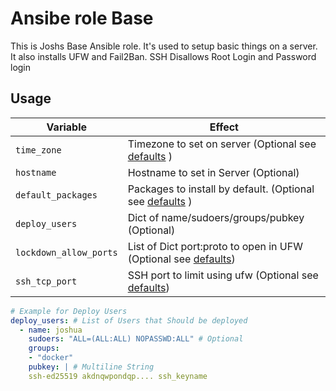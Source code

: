 # Ansibe role Base

This is Joshs Base Ansible role.
It's used to setup basic things on a server.\
It also installs UFW and Fail2Ban.
SSH Disallows Root Login and Password login

## Usage

| Variable               | Effect                                                                               |
| ---------------------- | ------------------------------------------------------------------------------------ |
| `time_zone`            | Timezone to set on server (Optional see [defaults](defaults/main.yml) )              |
| `hostname`             | Hostname to set in Server (Optional)                                                 |
| `default_packages`     | Packages to install by default. (Optional see [defaults](defaults/main.yml) )        |
| `deploy_users`         | Dict of name/sudoers/groups/pubkey (Optional)                                        |
| `lockdown_allow_ports` | List of Dict port:proto to open in UFW  (Optional see [defaults](defaults/main.yml)) |
| `ssh_tcp_port`         | SSH port to limit using ufw  (Optional see [defaults](defaults/main.yml))            |

```yml
# Example for Deploy Users
deploy_users: # List of Users that Should be deployed
  - name: joshua
    sudoers: "ALL=(ALL:ALL) NOPASSWD:ALL" # Optional
    groups:
    - "docker"
    pubkey: | # Multiline String
    ssh-ed25519 akdnqwpondqp.... ssh_keyname
```
